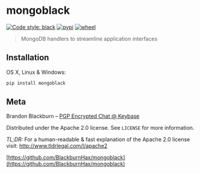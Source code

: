 # mongoblack
[![Code style: black](https://img.shields.io/badge/code%20style-black-000000.svg)](https://github.com/psf/black) [![pypi](https://img.shields.io/pypi/v/mongoblack.svg)](https://pypi.org/project/mongoblack/) [![wheel](https://img.shields.io/pypi/wheel/mongoblack.svg)](https://pypi.org/project/mongoblack/)
> MongoDB handlers to streamline application interfaces


## Installation

OS X, Linux & Windows:

```sh
pip install mongoblack
```

## Meta

Brandon Blackburn – [PGP Encrypted Chat @ Keybase](https://keybase.io/blackburnhax/chat)

Distributed under the Apache 2.0 license. See ``LICENSE`` for more information.

_TL;DR:_
For a human-readable & fast explanation of the Apache 2.0 license visit:  http://www.tldrlegal.com/l/apache2


[https://github.com/BlackburnHax/mongoblack](https://github.com/BlackburnHax/mongoblack)